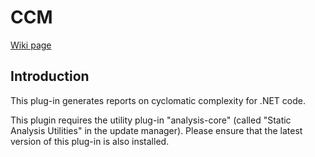 # CCM

[Wiki page](https://wiki.jenkins-ci.org/display/JENKINS/CCM+Plugin)

## Introduction

This plug-in generates reports on cyclomatic complexity for .NET code.

This plugin requires the utility plug-in "analysis-core" (called "Static Analysis Utilities" in the update manager). Please ensure that the latest version of this plug-in is also installed.

